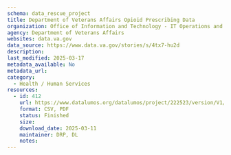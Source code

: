 ```yaml
---
schema: data_rescue_project 
title: Department of Veterans Affairs Opioid Prescribing Data
organization: Office of Information and Technology - IT Operations and Services (ITOPS)
agency: Department of Veterans Affairs
websites: data.va.gov
data_source: https://www.data.va.gov/stories/s/4tx7-hu2d
description: 
last_modified: 2025-03-17
metadata_available: No
metadata_url: 
category:
  - Health / Human Services
resources:
  - id: 412
    url: https://www.datalumos.org/datalumos/project/222523/version/V1/view
    format: CSV, PDF
    status: Finished
    size: 
    download_date: 2025-03-11
    maintainer: DRP, DL
    notes: 
---
```

